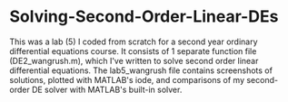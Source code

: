 # Solving-Second-Order-Linear-DEs
This was a lab (5) I coded from scratch for a second year ordinary differential equations course. It consists of 1 separate function file (DE2_wangrush.m), which I've written to solve second order linear differential equations. The lab5_wangrush file contains screenshots of solutions, plotted with MATLAB's iode, and comparisons of my second-order DE solver with MATLAB's built-in solver.
